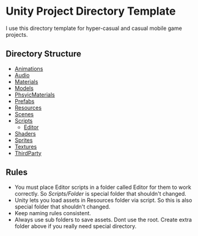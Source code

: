 # Unity Project Directory Template
I use this directory template for hyper-casual and casual mobile game projects.

## Directory Structure
* [Animations]()
* [Audio]()
* [Materials]()
* [Models]()
* [PhsyicMaterials]()
* [Prefabs]()
* [Resources]()
* [Scenes]()
* [Scripts]()
  * [Editor]()
* [Shaders]()
* [Sprites]()
* [Textures]()
* [ThirdParty]()

## Rules
* You must place Editor scripts in a folder called Editor for them to work correctly. So *Scripts/Folder* is special folder that shouldn't changed.
* Unity lets you load assets in Resources folder via script. So this is also special folder that shouldn't changed. 
* Keep naming rules consistent.
* Always use sub folders to save assets. Dont use the root. Create extra folder above if you really need special directory.
